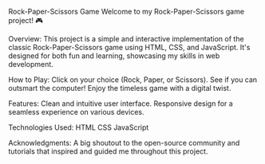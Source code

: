 Rock-Paper-Scissors Game
Welcome to my Rock-Paper-Scissors game project! 🎮

Overview:
This project is a simple and interactive implementation of the classic Rock-Paper-Scissors game using HTML, CSS, and JavaScript.
It's designed for both fun and learning, showcasing my skills in web development.

How to Play:
Click on your choice (Rock, Paper, or Scissors).
See if you can outsmart the computer!
Enjoy the timeless game with a digital twist.

Features:
Clean and intuitive user interface.
Responsive design for a seamless experience on various devices.

Technologies Used:
HTML
CSS
JavaScript

Acknowledgments:
A big shoutout to the open-source community and tutorials that inspired and guided me throughout this project.
